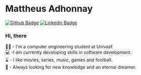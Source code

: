 # Mattheus Adhonnay

[![Github Badge](https://img.shields.io/badge/-Github-000?style=flat-square&logo=Github&logoColor=white&link=https://github.com/adhmattheus)](https://github.com/adhmattheus)
[![Linkedin Badge](https://img.shields.io/badge/-LinkedIn-blue?style=flat-square&logo=Linkedin&logoColor=white&link=https://www.linkedin.com/in/adhmattheus/)](https://www.linkedin.com/in/adhmattheus/)


### Hi, there
👨‍🎓 - I'm a computer engineering student at Univasf. <br>
💻 -I am currently developing skills in software development.<br>
⌛ - I like movies, series, music, games and football.<br>
🚀 - Always looking for new knowledge and an eternal dreamer.
